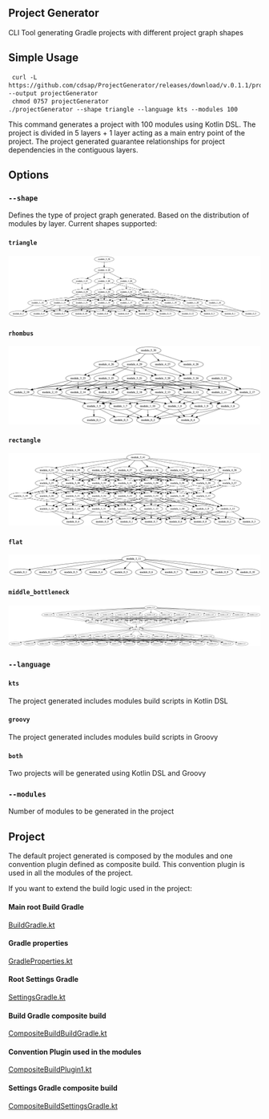 ## Project Generator
CLI Tool generating Gradle projects with different project graph shapes

## Simple Usage
```
 curl -L https://github.com/cdsap/ProjectGenerator/releases/download/v.0.1.1/projectGenerator --output projectGenerator
 chmod 0757 projectGenerator
./projectGenerator --shape triangle --language kts --modules 100
```
This command generates a project with 100 modules using Kotlin DSL.
The project is divided in 5 layers + 1 layer acting as a main entry point of the project.
The project generated guarantee relationships for project dependencies in the contiguous layers.

## Options
### `--shape`
Defines the type of project graph generated. Based on the distribution of modules by layer.
Current shapes supported:
#### `triangle`
![Triangle](resources/triangle.png)
#### `rhombus`
![Rhombus](resources/rhombus.png)
#### `rectangle`
![Rectangle](resources/rectangle.png)
#### `flat`
![Flat](resources/flat.png)
#### `middle_bottleneck`
![Flat](resources/middle_bottleneck.png)

### `--language`
#### `kts`
The project generated includes modules build scripts in Kotlin DSL
#### `groovy`
The project generated includes modules build scripts in Groovy
#### `both`
Two projects will be generated using Kotlin DSL and Groovy

### `--modules`
Number of modules to be generated in the project

## Project
The default project generated is composed by the modules and one convention plugin defined as composite build.
This convention plugin is used in all the modules of the project.

If you want to extend the build logic used in the project:

#### Main root Build Gradle
[BuildGradle.kt](src%2Fmain%2Fkotlin%2Fio%2Fgithub%2Fcdsap%2Fgenerator%2Ffiles%2FBuildGradle.kt)
#### Gradle properties
[GradleProperties.kt](src%2Fmain%2Fkotlin%2Fio%2Fgithub%2Fcdsap%2Fgenerator%2Ffiles%2FGradleProperties.kt)
#### Root Settings Gradle
[SettingsGradle.kt](src%2Fmain%2Fkotlin%2Fio%2Fgithub%2Fcdsap%2Fgenerator%2Ffiles%2FSettingsGradle.kt)
#### Build Gradle composite build
[CompositeBuildBuildGradle.kt](src%2Fmain%2Fkotlin%2Fio%2Fgithub%2Fcdsap%2Fgenerator%2Ffiles%2FCompositeBuildBuildGradle.kt)
#### Convention Plugin used in the modules
[CompositeBuildPlugin1.kt](src%2Fmain%2Fkotlin%2Fio%2Fgithub%2Fcdsap%2Fgenerator%2Ffiles%2FCompositeBuildPlugin1.kt)
#### Settings Gradle composite build
[CompositeBuildSettingsGradle.kt](src%2Fmain%2Fkotlin%2Fio%2Fgithub%2Fcdsap%2Fgenerator%2Ffiles%2FCompositeBuildSettingsGradle.kt)
